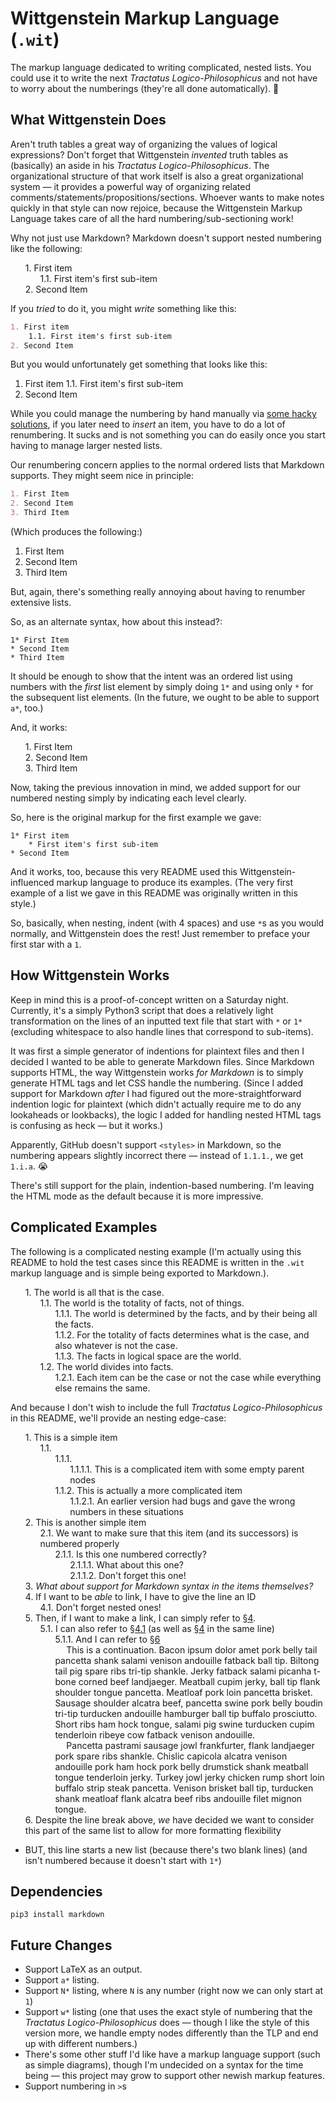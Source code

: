 <style>
            ol.wit-nest {
                counter-reset: item
            }
            li.wit-item {
                display: block
            }
            li.wit-item:before {
                content: counters(item, ".") ". ";
                counter-increment: item
            }
            li.wit-collapsed:before {
                color: red;
            }
            ol.wit-nest p {
                display: inline;
            }
            .wit-hide {
                display: none;
            }
        </style>
# Wittgenstein Markup Language (`.wit`)
The markup language dedicated to writing complicated, nested lists. You could use it to write the next _Tractatus Logico-Philosophicus_ and not have to worry about the numberings (they're all done automatically). 🙂

## What Wittgenstein Does
Aren't truth tables a great way of organizing the values of logical expressions?
Don't forget that Wittgenstein _invented_ truth tables as (basically) an aside in his _Tractatus Logico-Philosophicus_. The organizational structure of that work itself is also a great organizational system — it provides a powerful way of organizing related comments/statements/propositions/sections. Whoever wants to make notes quickly in that style can now rejoice, because the Wittgenstein Markup Language takes care of all the hard numbering/sub-sectioning work!

Why not just use Markdown? Markdown doesn't support nested numbering like the following:

<ol class="wit-nest wit-root" markdown="1" id="witroot_1"><li class="wit-item" markdown="1" data-wit-content-id="t1_n1._content"><p>First item</p><ol class="wit-nest " markdown="1" id="t1_n1._content"><li class="wit-item" markdown="1" data-wit-content-id="t1_n1.1._content"><p>First item's first sub-item</p></li></ol></li><li class="wit-item" markdown="1" data-wit-content-id="t1_n2._content"><p>Second Item</p></li></ol>

If you _tried_ to do it, you might _write_ something like this:

```markdown
1. First item
    1.1. First item's first sub-item
2. Second Item
```

But you would unfortunately get something that looks like this:
1. First item
    1.1. First item's first sub-item
2. Second Item

While you could manage the numbering by hand manually via [some hacky solutions](https://meta.stackexchange.com/questions/85474/how-to-write-nested-numbered-lists), if you later need to _insert_ an item, you have to do a lot of renumbering. It sucks and is not something you can do easily once you start having to manage larger nested lists.

Our renumbering concern applies to the normal ordered lists that Markdown supports. They might seem nice in principle:
```markdown
1. First Item
2. Second Item
3. Third Item
```

(Which produces the following:)
1. First Item
2. Second Item
3. Third Item

But, again, there's something really annoying about having to renumber extensive lists.

So, as an alternate syntax, how about this instead?:
```wittgenstein
1* First Item
* Second Item
* Third Item
```
It should be enough to show that the intent was an ordered list using numbers with the _first_ list element by simply doing `1*` and using only `*` for the subsequent list elements. (In the future, we ought to be able to support `a*`, too.)

And, it works:

<ol class="wit-nest wit-root" markdown="1" id="witroot_2"><li class="wit-item" markdown="1" data-wit-content-id="t2_n1._content"><p>First Item</p></li><li class="wit-item" markdown="1" data-wit-content-id="t2_n2._content"><p>Second Item</p></li><li class="wit-item" markdown="1" data-wit-content-id="t2_n3._content"><p>Third Item</p></li></ol>

Now, taking the previous innovation in mind, we added support for our numbered nesting simply by indicating each level clearly.

So, here is the original markup for the first example we gave:
```wittgenstein
1* First item
    * First item's first sub-item
* Second Item
```

And it works, too, because this very README used this Wittgenstein-influenced markup language to produce its examples. (The very first example of a list we gave in this README was originally written in this style.)

So, basically, when nesting, indent (with 4 spaces) and use `*`s as you would normally, and Wittgenstein does the rest! Just remember to preface your first star with a `1`. 


## How Wittgenstein Works
Keep in mind this is a proof-of-concept written on a Saturday night. Currently, it's a simply Python3 script that does a relatively light transformation on the lines of an inputted text file that start with `*` or `1*` (excluding whitespace to also handle lines that correspond to sub-items).

It was first a simple generator of indentions for plaintext files and then I decided I wanted to be able to generate Markdown files. Since Markdown supports HTML, the way Wittgenstein works _for Markdown_ is to simply generate HTML tags and let CSS handle the numbering. (Since I added support for Markdown _after_ I had figured out the more-straightforward indention logic for plaintext (which didn't actually require me to do any lookaheads or lookbacks), the logic I added for handling nested HTML tags is confusing as heck — but it works.)

Apparently, GitHub doesn't support `<styles>` in Markdown, so the numbering appears slightly incorrect there — instead of `1.1.1.`, we get `1.i.a`. 😭 

There's still support for the plain, indention-based numbering. I'm leaving the HTML mode as the default because it is more impressive.


## Complicated Examples
The following is a complicated nesting example (I'm actually using this README to hold the test cases since this README is written in the `.wit` markup language and is simple being exported to Markdown.).

<ol class="wit-nest wit-root" markdown="1" id="witroot_3"><li class="wit-item" markdown="1" data-wit-content-id="t3_n1._content"><p>The world is all that is the case.</p><ol class="wit-nest " markdown="1" id="t3_n1._content"><li class="wit-item" markdown="1" data-wit-content-id="t3_n1.1._content"><p>The world is the totality of facts, not of things.</p><ol class="wit-nest " markdown="1" id="t3_n1.1._content"><li class="wit-item" markdown="1" data-wit-content-id="t3_n1.1.1._content"><p>The world is determined by the facts, and by their being all the facts.</p></li><li class="wit-item" markdown="1" data-wit-content-id="t3_n1.1.2._content"><p>For the totality of facts determines what is the case, and also whatever is not the case.</p></li><li class="wit-item" markdown="1" data-wit-content-id="t3_n1.1.3._content"><p>The facts in logical space are the world.</p></li></ol></li><li class="wit-item" markdown="1" data-wit-content-id="t3_n1.2._content"><p>The world divides into facts.</p><ol class="wit-nest " markdown="1" id="t3_n1.2._content"><li class="wit-item" markdown="1" data-wit-content-id="t3_n1.2.1._content"><p>Each item can be the case or not the case while everything else remains the same.</p></li></ol></ol></ol>

And because I don't wish to include the full _Tractatus Logico-Philosophicus_ in this README, we'll provide an nesting edge-case:

<ol class="wit-nest wit-root" markdown="1" id="witroot_4"><li class="wit-item" markdown="1" data-wit-content-id="t4_n1._content"><p>This is a simple item</p><ol class="wit-nest " markdown="1" id="t4_n1._content"><li class="wit-item" markdown="1" data-wit-content-id="t4_n1.1._content"><ol class="wit-nest " markdown="1" id="t4_n1.1._content"><li class="wit-item" markdown="1" data-wit-content-id="t4_n1.1.1._content"><ol class="wit-nest " markdown="1" id="t4_n1.1.1._content"><li class="wit-item" markdown="1" data-wit-content-id="t4_n1.1.1.1._content"><p>This is a complicated item with some empty parent nodes</p></li></ol></li><li class="wit-item" markdown="1" data-wit-content-id="t4_n1.1.2._content"><p>This is actually a more complicated item</p><ol class="wit-nest " markdown="1" id="t4_n1.1.2._content"><li class="wit-item" markdown="1" data-wit-content-id="t4_n1.1.2.1._content"><p>An earlier version had bugs and gave the wrong numbers in these situations</p></li></ol></li></ol></li></ol></li><li class="wit-item" markdown="1" data-wit-content-id="t4_n2._content"><p>This is another simple item</p><ol class="wit-nest " markdown="1" id="t4_n2._content"><li class="wit-item" markdown="1" data-wit-content-id="t4_n2.1._content"><p>We want to make sure that this item (and its successors) is numbered properly</p><ol class="wit-nest " markdown="1" id="t4_n2.1._content"><li class="wit-item" markdown="1" data-wit-content-id="t4_n2.1.1._content"><p>Is this one numbered correctly?</p><ol class="wit-nest " markdown="1" id="t4_n2.1.1._content"><li class="wit-item" markdown="1" data-wit-content-id="t4_n2.1.1.1._content"><p>What about this one?</p></li><li class="wit-item" markdown="1" data-wit-content-id="t4_n2.1.1.2._content"><p>Don't forget this one!</p></li></ol></li></ol></li></ol></li><li class="wit-item" markdown="1" data-wit-content-id="t4_n3._content"><p><em>What about support for Markdown syntax in the items themselves?</em></p></li><li class="wit-item" markdown="1" data-wit-content-id="t4_n4._content"><p><a name="id"></a>If I want to be <em>able</em> to link, I have to give the line an ID</p><ol class="wit-nest " markdown="1" id="t4_n4._content"><li class="wit-item" markdown="1" data-wit-content-id="t4_n4.1._content"><p><a name="nested_id"></a>Don't forget nested ones!</p></li></ol></li><li class="wit-item" markdown="1" data-wit-content-id="t4_n5._content"><p>Then, if I want to make a link, I can simply refer to <a href="#id">§4</a>.</p><ol class="wit-nest " markdown="1" id="t4_n5._content"><li class="wit-item" markdown="1" data-wit-content-id="t4_n5.1._content"><p>I can also refer to <a href="#nested_id">§4.1</a> (as well as <a href="#id">§4</a> in the same line)</p><ol class="wit-nest " markdown="1" id="t4_n5.1._content"><li class="wit-item" markdown="1" data-wit-content-id="t4_n5.1.1._content"><p>And I can refer to <a href="#forward_ref">§6</a></p><br />&emsp;        This is a continuation. Bacon ipsum dolor amet pork belly tail pancetta shank salami venison andouille fatback ball tip. Biltong tail pig spare ribs tri-tip shankle. Jerky fatback salami picanha t-bone corned beef landjaeger. Meatball cupim jerky, ball tip flank shoulder tongue pancetta. Meatloaf pork loin pancetta brisket. Sausage shoulder alcatra beef, pancetta swine pork belly boudin tri-tip turducken andouille hamburger ball tip buffalo prosciutto. Short ribs ham hock tongue, salami pig swine turducken cupim tenderloin ribeye cow fatback venison andouille.
<br />&emsp;        Pancetta pastrami sausage jowl frankfurter, flank landjaeger pork spare ribs shankle. Chislic capicola alcatra venison andouille pork ham hock pork belly drumstick shank meatball tongue tenderloin jerky. Turkey jowl jerky chicken rump short loin buffalo strip steak pancetta. Venison brisket ball tip, turducken shank meatloaf flank alcatra beef ribs andouille filet mignon tongue.
</li></ol></li></ol></li><li class="wit-item" markdown="1" data-wit-content-id="t4_n6._content"><p><a name="forward_ref"></a>Despite the line break above, <em>we</em> have decided we want to consider this part of the same list to allow for more formatting flexibility</p></li></ol>



* BUT, this line starts a new list (because there's two blank lines) (and isn't numbered because it doesn't start with `1*`)

## Dependencies
```
pip3 install markdown
```


## Future Changes
* Support LaTeX as an output.
* Support `a*` listing.
* Support `N*` listing, where `N` is any number (right now we can only start at `1`)
* Support `w*` listing (one that uses the exact style of numbering that the _Tractatus Logico-Philosophicus_ does — though I like the style of this version more, we handle empty nodes differently than the TLP and end up with different numbers.)
* There's some other stuff I'd like have a markup language support (such as simple diagrams), though I'm undecided on a syntax for the time being — this project may grow to support other newish markup features.
* Support numbering in `>`s
<script>
        var witItems = document.getElementsByClassName("wit-item");
        for (var i = 0; i < witItems.length; i++) {
            witItems[i].addEventListener("click", function(event) {
                if (event.target !== this && event.target.nodeName === 'A' && event.target.href) {
                    return;
                }
                var contentID = this.getAttribute('data-wit-content-id');
                var content = document.getElementById(contentID);
                if (content) {
                    this.classList.toggle("wit-collapsed");
                    content.classList.toggle("wit-hide");
                }
                event.stopPropagation();
            });
        
            witItems[i].click();
        }</script>